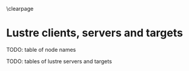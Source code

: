 \clearpage

# Lustre clients, servers and targets
TODO: table of node names

TODO: tables of lustre servers and targets

